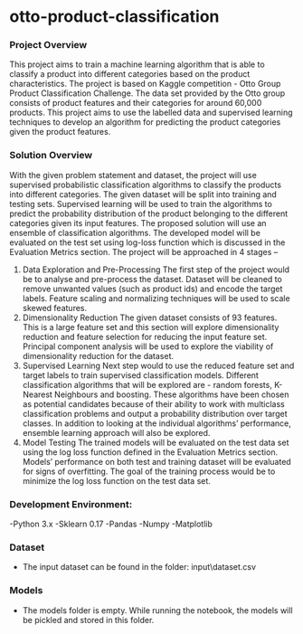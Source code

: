 # otto-product-classification

### Project Overview

This project aims to train a machine learning algorithm that is able to classify a product into
different categories based on the product characteristics. The project is based on Kaggle
competition - Otto Group Product Classification Challenge. The data set provided by the
Otto group consists of product features and their categories for around 60,000 products. This
project aims to use the labelled data and supervised learning techniques to develop an
algorithm for predicting the product categories given the product features.

### Solution Overview

With the given problem statement and dataset, the project will use supervised probabilistic
classification algorithms to classify the products into different categories. The given dataset
will be split into training and testing sets. Supervised learning will be used to train the
algorithms to predict the probability distribution of the product belonging to the different
categories given its input features. The proposed solution will use an ensemble of
classification algorithms. The developed model will be evaluated on the test set using log-loss
function which is discussed in the Evaluation Metrics section.
The project will be approached in 4 stages –
1. Data Exploration and Pre-Processing
The first step of the project would be to analyse and pre-process the dataset. Dataset will be
cleaned to remove unwanted values (such as product ids) and encode the target labels.
Feature scaling and normalizing techniques will be used to scale skewed features.
2. Dimensionality Reduction
The given dataset consists of 93 features. This is a large feature set and this section will
explore dimensionality reduction and feature selection for reducing the input feature set.
Principal component analysis will be used to explore the viability of dimensionality reduction
for the dataset.
3. Supervised Learning
Next step would to use the reduced feature set and target labels to train supervised
classification models. Different classification algorithms that will be explored are - random
forests, K-Nearest Neighbours and boosting. These algorithms have been chosen as potential
candidates because of their ability to work with multiclass classification problems and output
a probability distribution over target classes. In addition to looking at the individual
algorithms’ performance, ensemble learning approach will also be explored.
4. Model Testing
The trained models will be evaluated on the test data set using the log loss function defined in
the Evaluation Metrics section. Models’ performance on both test and training dataset will be
evaluated for signs of overfitting. The goal of the training process would be to minimize the
log loss function on the test data set.

### Development Environment:
-Python 3.x
-Sklearn 0.17
-Pandas
-Numpy
-Matplotlib

### Dataset
- The input dataset can be found in the folder: input\dataset.csv

### Models
- The models folder is empty. While running the notebook, the models will be pickled and stored in this folder.
